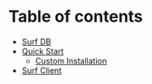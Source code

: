 # Table of contents

* [Surf DB](README.md)
* [Quick Start](quick-start/README.md)
  * [Custom Installation](quick-start/custom-installation.md)
* [Surf Client](surf-client.md)
